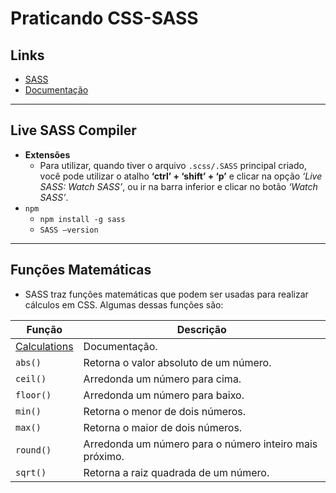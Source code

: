 # Praticando CSS-SASS

## Links
- [SASS](https://sass-lang.com/)
- [Documentação](https://sass-lang.com/documentation/)
___
## Live SASS Compiler
- **Extensões**
	- Para utilizar, quando tiver o arquivo `.scss/.SASS` principal criado, você pode utilizar o atalho **‘ctrl’ + ‘shift’ + ‘p’** e clicar na opção *‘Live SASS: Watch SASS’*, ou ir na barra inferior e clicar no botão *‘Watch SASS’*.
- `npm`
	- `npm install -g sass`
	- `SASS –version`
___
## Funções Matemáticas
- SASS traz funções matemáticas que podem ser usadas para realizar cálculos em CSS. Algumas dessas funções são:

**Função** | **Descrição**
---|---
[Calculations](https://sass-lang.com/documentation/values/calculations/) | Documentação.
`abs()` | Retorna o valor absoluto de um número.
`ceil()` | Arredonda um número para cima.
`floor()` | Arredonda um número para baixo.
`min()` | Retorna o menor de dois números.
`max()` | Retorna o maior de dois números.
`round()` | Arredonda um número para o número inteiro mais próximo.
`sqrt()` | Retorna a raiz quadrada de um número.
